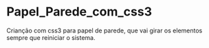 # Papel_Parede_com_css3
Crianção com css3 para papel de parede, 
que vai girar os elementos sempre que reiniciar o sistema.

